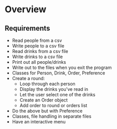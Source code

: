 # Overview

## Requirements

- Read people from a csv
- Write people to a csv file
- Read drinks from a csv file
- Write drinks to a csv file
- Print out all people/drinks
- Write out to the files when you exit the program
- Classes for Person, Drink, Order, Preference
- Create a round:
    - Loop through each person
    - Display the drinks you've read in
    - Let the user select one of the drinks
    - Create an Order object
    - Add order to round or orders list
- Do the above but with Preference
- Classes, file handling in separate files
- Have an interactive menu